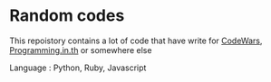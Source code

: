 # Random codes

This repoistory contains a lot of code that have write for [CodeWars](www.codewars.com), [Programming.in.th](wwww.programming.in.th) or somewhere else

Language : Python, Ruby, Javascript


